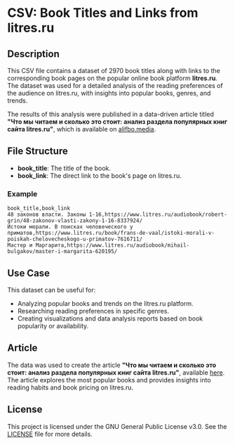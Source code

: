 # CSV: Book Titles and Links from litres.ru

## Description

This CSV file contains a dataset of 2970 book titles along with links to the corresponding book pages on the popular online book platform **litres.ru**. The dataset was used for a detailed analysis of the reading preferences of the audience on litres.ru, with insights into popular books, genres, and trends.

The results of this analysis were published in a data-driven article titled **"Что мы читаем и сколько это стоит: анализ раздела популярных книг сайта litres.ru"**, which is available on [alifbo.media](https://alifbo.media/chto-my-chitaem-i-skolko-eto-stoit-analiz-razdela-populyarnyh-knig-sajta-litres-ru/).

## File Structure

- **book_title**: The title of the book.
- **book_link**: The direct link to the book's page on litres.ru.

### Example

```csv
book_title,book_link
48 законов власти. Законы 1-16,https://www.litres.ru/audiobook/robert-grin/48-zakonov-vlasti-zakony-1-16-8337924/
Истоки морали. В поисках человеческого у приматов,https://www.litres.ru/book/frans-de-vaal/istoki-morali-v-poiskah-chelovecheskogo-u-primatov-7616711/
Мастер и Маргарита,https://www.litres.ru/audiobook/mihail-bulgakov/master-i-margarita-620195/
```

## Use Case

This dataset can be useful for:
- Analyzing popular books and trends on the litres.ru platform.
- Researching reading preferences in specific genres.
- Creating visualizations and data analysis reports based on book popularity or availability.

## Article

The data was used to create the article **"Что мы читаем и сколько это стоит: анализ раздела популярных книг сайта litres.ru"**, available [here](https://alifbo.media/chto-my-chitaem-i-skolko-eto-stoit-analiz-razdela-populyarnyh-knig-sajta-litres-ru/). The article explores the most popular books and provides insights into reading habits and book pricing on litres.ru.

## License

This project is licensed under the GNU General Public License v3.0. See the [LICENSE](./LICENSE) file for more details.


